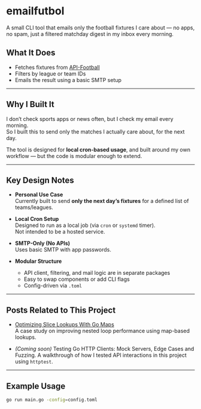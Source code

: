 # emailfutbol

A small CLI tool that emails only the football fixtures I care about — no apps, no spam, just a filtered matchday digest in my inbox every morning.

## What It Does

- Fetches fixtures from [API-Football](https://www.api-football.com/)
- Filters by league or team IDs
- Emails the result using a basic SMTP setup

---

## Why I Built It

I don’t check sports apps or news often, but I check my email every morning.  
So I built this to send only the matches I actually care about, for the next day.

The tool is designed for **local cron-based usage**, and built around my own workflow — but the code is modular enough to extend.

---

## Key Design Notes

- **Personal Use Case**  
  Currently built to send **only the next day’s fixtures** for a defined list of teams/leagues.

- **Local Cron Setup**  
  Designed to run as a local job (via `cron` or `systemd` timer).  
  Not intended to be a hosted service.

- **SMTP-Only (No APIs)**  
  Uses basic SMTP with app passwords.  

- **Modular Structure**
    - API client, filtering, and mail logic are in separate packages
    - Easy to swap components or add CLI flags
    - Config-driven via `.toml`

---

## Posts Related to This Project

-  [Optimizing Slice Lookups With Go Maps](https://aramide.dev/posts/optimizing-slice-lookups-with-go-maps-tobiloba-aramide-ogundiyan/)  
  A case study on improving nested loop performance using map-based lookups.

-  *(Coming soon)* Testing Go HTTP Clients: Mock Servers, Edge Cases and Fuzzing.
  A walkthrough of how I tested API interactions in this project using `httptest`.

---

## Example Usage

```bash
go run main.go -config=config.toml
